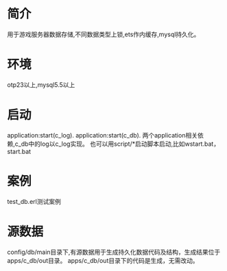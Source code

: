 # 简介

用于游戏服务器数据存储,不同数据类型上锁,ets作内缓存,mysql持久化。

# 环境

otp23以上,mysql5.5以上

# 启动
application:start(c_log).
application:start(c_db).
两个application相关依赖,c_db中的log以c_log实现。
也可以用script/*启动脚本启动,比如wstart.bat，start.bat

# 案例
test_db.erl测试案例

# 源数据
config/db/main目录下,有源数据用于生成持久化数据代码及结构，生成结果位于apps/c_db/out目录。
apps/c_db/out目录下的代码是生成，无需改动。